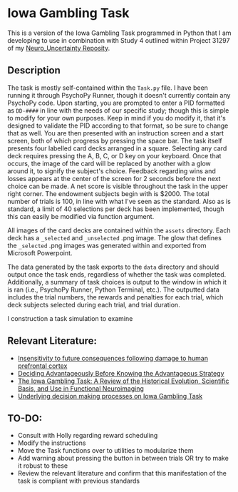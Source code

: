 # Iowa Gambling Task

This is a version of the Iowa Gambling Task programmed in Python that I am developing to use in combination with Study 4 outlined within Project 31297 of my [Neuro_Uncertainty Reposity](https://github.com/wj-mitchell/Neuro_Uncertainty). 

## Description
The task is mostly self-contained within the `Task.py` file. I have been running it through PsychoPy Runner, though it doesn't currently contain any PsychoPy code. Upon starting, you are prompted to enter a PID formatted as `DD-####` in line with the needs of our specific study; though this is simple to modify for your own purposes. Keep in mind if you do modify it, that it's designed to validate the PID according to that format, so be sure to change that as well. You are then presented with an instruction screen and a start screen, both of which progress by pressing the space bar. The task itself presents four labelled card decks arranged in a square. Selecting any card deck requires pressing the A, B, C, or D key on your keyboard. Once that occurs, the image of the card will be replaced by another with a glow around it, to signify the subject's choice. Feedback regarding wins and losses appears at the center of the screen for 2 seconds before the next choice can be made. A net score is visible throughout the task in the upper right corner. The endowment subjects begin with is $2000. The total number of trials is 100, in line with what I've seen as the standard. Also as is standard, a limit of 40 selections per deck has been implemented, though this can easily be modified via function argument.

All images of the card decks are contained within the `assets` directory. Each deck has a `_selected` and `_unselected` .png image. The glow that defines the `_selected` .png images was generated within and exported from Microsoft Powerpoint. 

The data generated by the task exports to the `data` directory and should output once the task ends, regardless of whether the task was completed. Additionally, a summary of task choices is output to the window in which it is ran (i.e., PsychoPy Runner, Python Terminal, etc.). The outputted data includes the trial numbers, the rewards and penalties for each trial, which deck subjects selected during each trial, and trial duration. 

I construction a task simulation to examine 

## Relevant Literature:
+ [Insensitivity to future consequences following damage to human prefrontal cortex](https://www.sciencedirect.com/science/article/pii/0010027794900183)
+ [Deciding Advantageously Before Knowing the Advantageous Strategy](https://citeseerx.ist.psu.edu/document?repid=rep1&type=pdf&doi=7ae6ade70d76c3cbefa432d735c2881949875b95)
+ [The Iowa Gambling Task: A Review of the Historical Evolution, Scientific Basis, and Use in Functional Neuroimaging](https://journals.sagepub.com/doi/10.1177/2158244019856911)
+ [Underlying decision making processes on Iowa Gambling Task](https://www.sciencedirect.com/science/article/abs/pii/S1876201818305197#:~:text=Also%2C%20in%20IGT%20with%20100,series%20of%20100%20card%20selections)

## TO-DO:
* Consult with Holly regarding reward scheduling
* Modify the instructions
* Move the Task functions over to utilities to modularize them
* Add warning about pressing the button in between trials OR try to make it robust to these
* Review the relevant literature and confirm that this manifestation of the task is compliant with previous standards 
